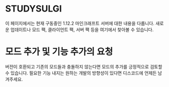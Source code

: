 # STUDYSULGI
이 페이지에서는 현재 구동중인 1.12.2 마인크래프트 서버에 대한 내용을 다룹니다.
새로운 업데이트나 모드 팩, 클라이언트 팩, 서버 팩 등을 여기에서 찾아볼 수 있습니다.

# 모드 추가 및 기능 추가의 요청
버전이 호환되고 기존의 모드들과 충돌하지 않는다면 모드의 추가를 긍정적으로 검토할 수 있습니다.
필요한 기능 내지는 원하는 개발의 방향성이 있다면 디스코드에 언제든 남겨주세요.

